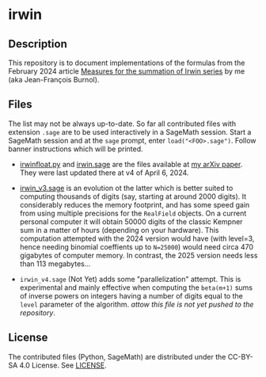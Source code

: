 # irwin


## Description

This repository is to document implementations of the formulas from the
February 2024 article
[Measures for the summation of Irwin series](https://arxiv.org/abs/2402.09083)
by me (aka Jean-François Burnol).

## Files

The list may not be always up-to-date.  So far all contributed files with
extension `.sage` are to be used interactively in a SageMath session.  Start a
SageMath session and at the `sage` prompt, enter `load("<FOO>.sage")`.  Follow
banner instructions which will be printed.

- [irwinfloat.py](irwinfloat.py) and [irwin.sage](irwin.sage) are the files
  available at [my arXiv paper](https://arxiv.org/abs/2402.09083). They were
  last updated there at v4 of April 6, 2024.

- [irwin_v3.sage](irwin_v3.sage) is an evolution ot the latter which is better
  suited to computing thousands of digits (say, starting at around 2000
  digits).  It considerably reduces the memory footprint, and has some speed
  gain from using multiple precisions for the `RealField` objects.  On a
  current personal computer it will obtain 50000 digits of the classic Kempner
  sum in a matter of hours (depending on your hardware).  This computation
  attempted with the 2024 version would have (with level=3, hence needing
  binomial coeffients up to `N=25000`) would need circa 470 gigabytes of
  computer memory.  In contrast, the 2025 version needs less than 113
  megabytes...

- `irwin_v4.sage` (Not Yet) adds some "parallelization" attempt.  This is
  experimental and mainly effective when computing the `beta(m+1)` sums of
  inverse powers on integers having a number of digits equal to the `level`
  parameter of the algorithm.  *attow this file is not yet pushed to the
  repository*.


## License

The contributed files (Python, SageMath) are distributed under the
CC-BY-SA 4.0 License.  See [LICENSE](LiCENSE).
